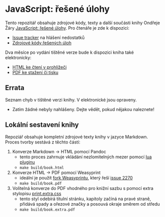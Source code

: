 # JavaScript: řešené úlohy

Tento repozitář obsahuje zdrojové kódy, texty a další součásti knihy Ondřeje Žáry [JavaScript: řešené úlohy](https://eshop.cvut.cz/simplifyworks/cs/eoc/public/product/392705452-zara-ondrej-javascript-resene-ulohy). Pro čtenáře je zde k dispozici:

  - [Issue tracker](https://github.com/ondras/javascript-resene-ulohy/issues) na hlášení nedostatků
  - [Zdrojové kódy řešených úloh](https://github.com/ondras/javascript-resene-ulohy/tree/main/code)

Dva měsíce po vydání tištěné verze bude k dispozici kniha také elektronicky:

  - [HTML ke čtení v prohlížeči](#)
  - [PDF ke stažení či tisku](#)


## Errata

Seznam chyb v tištěné verzi knihy. V elektronické jsou opraveny.

  - Zatím žádné nebyly nahlášeny. Dejte vědět, pokud nějakou naleznete!


## Lokální sestavení knihy

Repoziář obsahuje kompletní zdrojové texty knihy v jazyce Markdown. Proces tvorby sestává z těchto částí:

1. Konverze Markdown -> HTML pomocí Pandoc
    - tento proces zahrnuje vkládání nezlomitelných mezer pomocí [lua pluginu](https://github.com/ondras/javascript-resene-ulohy/blob/main/nbsp.lua)
	- `make build/book.html`
1. Konverze HTML -> PDF pomocí Weasyprint
    - ideální je použít [fork Weasyprintu](https://github.com/ondras/WeasyPrint/tree/issue-2270), který řeší [issue 2270](https://github.com/Kozea/WeasyPrint/issues/2270)
	- `make build/book.pdf`
1. Volitelná konverze do PDF vhodného pro knižní sazbu s pomocí extra stylopisu [print.extra.css](https://github.com/ondras/javascript-resene-ulohy/blob/main/css/print.extra.css)
    - tento styl odebírá titulní stránku, kapitoly začíná na pravé straně, přidává spady a ořezové značky a posouvá okraje směrem od středu
  	- `make build/book.extra.pdf`
